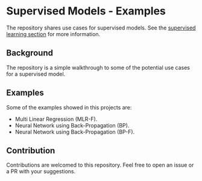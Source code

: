# Supervised Models - Examples
The repository shares use cases for supervised models. See the [supervised learning section](https://en.wikipedia.org/wiki/Supervised_learning) for more information.

## Background
The repository is a simple walkthrough to some of the potential use cases for a supervised model.

## Examples
Some of the examples showed in this projects are:
* Multi Linear Regression (MLR-F).
* Neural Network using Back-Propagation (BP).
* Neural Network using Back-Propagation (BP-F).

## Contribution
Contributions are welcomed to this repository. Feel free to open an issue or a PR with your suggestions.

